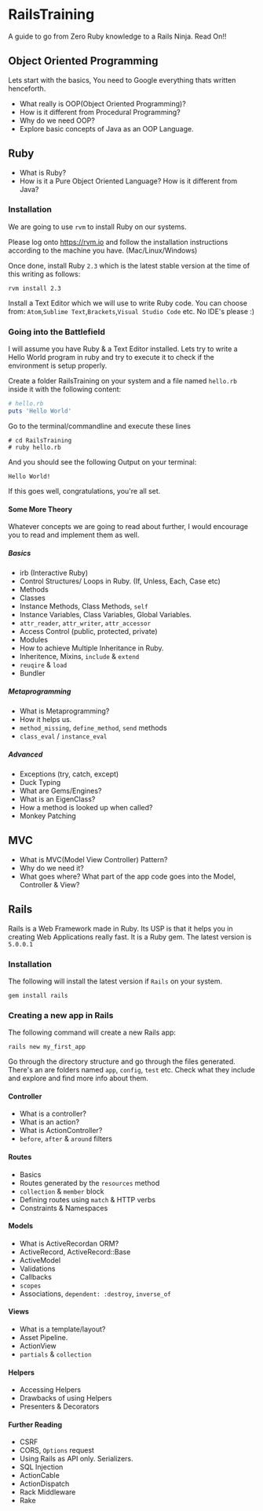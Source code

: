 # RailsTraining
A guide to go from Zero Ruby knowledge to a Rails Ninja. Read On!!

## Object Oriented Programming
Lets start with the basics, You need to Google everything thats written henceforth.

* What really is OOP(Object Oriented Programming)?
* How is it different from Procedural Programming?
* Why do we need OOP?
* Explore basic concepts of Java as an OOP Language.

## Ruby

* What is Ruby?
* How is it a Pure Object Oriented Language? How is it different from Java?

### Installation

We are going to use `rvm` to install Ruby on our systems.

Please log onto https://rvm.io and follow the installation instructions according to the machine you have. (Mac/Linux/Windows)

Once done, install Ruby `2.3` which is the latest stable version at the time of this writing as follows:

```
rvm install 2.3
```

Install a Text Editor which we will use to write Ruby code. You can choose from: `Atom`,`Sublime Text`,`Brackets`,`Visual Studio Code` etc. No IDE's please :)

### Going into the Battlefield

I will assume you have Ruby & a Text Editor installed. Lets try to write a Hello World program in ruby and try to execute it to check if the environment is setup properly.

Create a folder RailsTraining on your system and a file named `hello.rb` inside it with the following content:

```Ruby
# hello.rb
puts 'Hello World'
```

Go to the terminal/commandline and execute these lines

```
# cd RailsTraining
# ruby hello.rb
```

And you should see the following Output on your terminal:

```Hello World!```

If this goes well, congratulations, you're all set.

#### Some More Theory

Whatever concepts we are going to read about further, I would encourage you to read and implement them as well.

##### Basics

* irb (Interactive Ruby)
* Control Structures/ Loops in Ruby. (If, Unless, Each, Case etc)
* Methods
* Classes
* Instance Methods, Class Methods, `self`
* Instance Variables, Class Variables, Global Variables.
* `attr_reader`, `attr_writer`, `attr_accessor`
* Access Control (public, protected, private)
* Modules
* How to achieve Multiple Inheritance in Ruby.
* Inheritence, Mixins, `include` & `extend`
* `reuqire` & `load`
* Bundler

##### Metaprogramming

* What is Metaprogramming?
* How it helps us.
* `method_missing`, `define_method`, `send` methods
* `class_eval` / `instance_eval`

##### Advanced

* Exceptions (try, catch, except)
* Duck Typing
* What are Gems/Engines?
* What is an EigenClass?
* How a method is looked up when called?
* Monkey Patching


## MVC

* What is MVC(Model View Controller) Pattern?
* Why do we need it?
* What goes where? What part of the app code goes into the Model, Controller & View?

## Rails

Rails is a Web Framework made in Ruby. Its USP is that it helps you in creating Web Applications really fast. It is a Ruby gem. The latest version is `5.0.0.1`

### Installation

The following will install the latest version if `Rails` on your system.

```
gem install rails
```

### Creating a new app in Rails ###

The following command will create a new Rails app:

```
rails new my_first_app
```


Go through the directory structure and go through the files generated. There's an are folders named `app`, `config`, `test` etc. Check what they include and explore and find more info about them.

#### Controller

* What is a controller?
* What is an action?
* What is ActionController?
* `before`, `after` & `around` filters

#### Routes

* Basics
* Routes generated by the `resources` method
* `collection` & `member` block
* Defining routes using `match` & HTTP verbs
* Constraints & Namespaces

#### Models

* What is ActiveRecordan ORM?
* ActiveRecord, ActiveRecord::Base
* ActiveModel
* Validations
* Callbacks
* `scopes`
* Associations, `dependent: :destroy`, `inverse_of`

#### Views

* What is a template/layout?
* Asset Pipeline.
* ActionView
* `partials` & `collection`

#### Helpers

* Accessing Helpers
* Drawbacks of using Helpers
* Presenters & Decorators

#### Further Reading

* CSRF
* CORS, `Options` request
* Using Rails as API only. Serializers.
* SQL Injection
* ActionCable
* ActionDispatch
* Rack Middleware
* Rake
